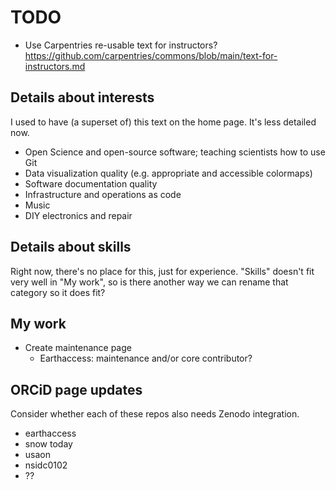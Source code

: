 # TODO

- Use Carpentries re-usable text for instructors? https://github.com/carpentries/commons/blob/main/text-for-instructors.md


## Details about interests

I used to have (a superset of) this text on the home page. It's less detailed now.

* Open Science and open-source software; teaching scientists how to use Git
* Data visualization quality (e.g. appropriate and accessible colormaps)
* Software documentation quality
* Infrastructure and operations as code
* Music
* DIY electronics and repair


## Details about skills

Right now, there's no place for this, just for experience. "Skills" doesn't fit very
well in "My work", so is there another way we can rename that category so it does fit?


## My work

* Create maintenance page
    * Earthaccess: maintenance and/or core contributor?


## ORCiD page updates

Consider whether each of these repos also needs Zenodo integration.

- earthaccess
- snow today
- usaon
- nsidc0102
- ??
